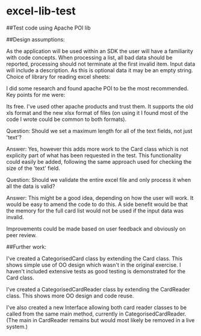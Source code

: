 # excel-lib-test
##Test code using Apache POI lib

##Design assumptions:

As the application will be used within an SDK the user will have a familiarity with code concepts.
When processing a list, all bad data should be reported, processing should not terminate at the first invalid item.
Input data will include a description. As this is optional data it may be an empty string.
Choice of library for reading excel sheets:

I did some research and found apache POI to be the most recommended. Key points for me were:

Its free.
I've used other apache products and trust them.
It supports the old xls format and the new xlsx format of files (on using it I found most of the code I wrote could be common to both formats).

Question: Should we set a maximum length for all of the text fields, not just 'text'?

Answer: Yes, however this adds more work to the Card class which is not explicity part of what has been requested in the test. This functionality could easily be added, following the same approach used for checking the size of the 'text' field.

Question: Should we validate the entire excel file and only process it when all the data is valid?

Answer: This might be a good idea, depending on how the user will work. It would be easy to amend the code to do this. A side benefit would be that the memory for the full card list would not be used if the input data was invalid.

Improvements could be made based on user feedback and obviously on peer review.

##Further work:

I've created a CategorisedCard class by extending the Card class. This shows simple use of OO design which wasn't in the original exercise. I haven't included extensive tests as good testing is demonstrated for the Card class.

I've created a CategorisedCardReader class by extending the CardReader class. This shows more OO design and code reuse.

I've also created a new Interface allowing both card reader classes to be called from the same main method, currently in CategorisedCardReader. (The main in CardReader remains but would most likely be removed in a live system.)
